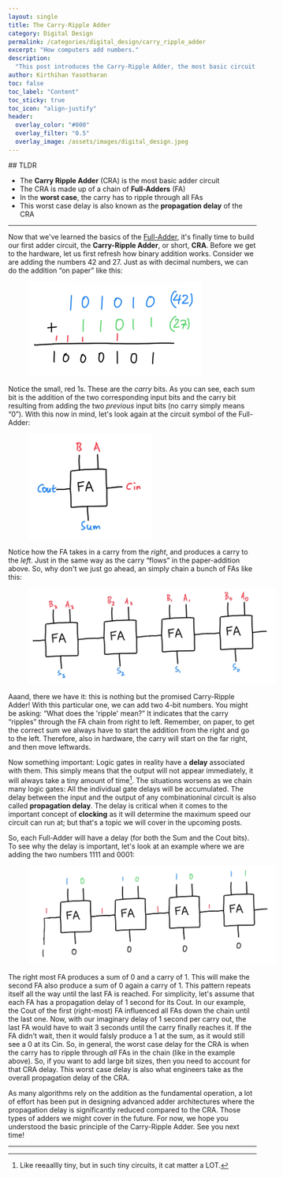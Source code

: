 ```yaml
---
layout: single
title: The Carry-Ripple Adder
category: Digital Design
permalink: /categories/digital_design/carry_ripple_adder
excerpt: "How computers add numbers."
description:
  "This post introduces the Carry-Ripple Adder, the most basic circuit to add two binary numbers."
author: Kirthihan Yasotharan
toc: false
toc_label: "Content"
toc_sticky: true
toc_icon: "align-justify"
header:
  overlay_color: "#000"
  overlay_filter: "0.5"
  overlay_image: /assets/images/digital_design.jpeg
---
```


<div markdown='1' class='note-normal'>
## TLDR

- The **Carry Ripple Adder** (CRA) is the most basic adder circuit
- The CRA is made up of a chain of **Full-Adders** (FA)
- In the **worst case**, the carry has to ripple through all FAs
- This worst case delay is also known as the **propagation delay** of the CRA
</div>

----

Now that we've learned the basics of the [Full-Adder](/categories/digital_design/full_adder), it's finally time to build our first adder circuit, the **Carry-Ripple Adder**, or short, **CRA**. Before we get to the hardware, let us first refresh how binary addition works. Consider we are adding the numbers 42 and 27. Just as with decimal numbers, we can do the addition “on paper” like this:

<figure class="img-center" style="width:70%">
  <img src="/assets/images/dd-00007-addition-example.jpg" alt="Binary addition" title="Binary addition">
  <!-- <figcaption class="figure-caption text-center">Microchips</figcaption> -->
</figure>


Notice the small, red 1s. These are the _carry_ bits. As you can see, each sum bit is the addition of the two corresponding input bits and the carry bit resulting from adding the two _previous_ input bits (no carry simply means “0”). With this now in mind, let's look again at the circuit symbol of the Full-Adder:

<figure class="img-center" style="width:50%">
  <img src="/assets/images/dd-00006-full-adder-2.jpg" alt="Full Adder" title="Full Adder">
  <!-- <figcaption class="figure-caption text-center">Microchips</figcaption> -->
</figure>

Notice how the FA takes in a carry from the _right_, and produces a carry to the _left_. Just in the same way as the carry “flows” in the paper-addition above. So, why don't we just go ahead, an simply chain a bunch of FAs like this:

<figure class="img-center" style="width:100%">
  <img src="/assets/images/dd-00007-cra.jpg" alt="Carry Ripple Adder" title="Carry Ripple Adder">
  <!-- <figcaption class="figure-caption text-center">Microchips</figcaption> -->
</figure>

Aaand, there we have it: this is nothing but the promised Carry-Ripple Adder! With this particular one, we can add two 4-bit numbers. You might be asking: “What does the 'ripple' mean?” It indicates that the carry “ripples” through the FA chain from right to left. Remember, on paper, to get the correct sum we always have to start the addition from the right and go to the left. Therefore, also in hardware, the carry will start on the far right, and then move leftwards.

Now something important: Logic gates in reality have a **delay** associated with them. This simply means that the output will not appear immediately, it will always take a tiny amount of time[^1]. The situations worsens as we chain many logic gates: All the individual gate delays will be accumulated. The delay between the input and the output of any combinationinal circuit is also called **propagation delay**. The delay is critical when it comes to the important concept of **clocking** as it will determine the maximum speed our circuit can run at; but that's a topic we will cover in the upcoming posts.

So, each Full-Adder will have a delay (for both the Sum and the Cout bits). To see why the delay is important, let's look at an example where we are adding the two numbers 1111 and 0001:

<figure class="img-center" style="width:100%">
  <img src="/assets/images/dd-00007-cra2.jpg" alt="CRA extreme case" title="CRA extreme case">
  <!-- <figcaption class="figure-caption text-center">Microchips</figcaption> -->
</figure>

The right most FA produces a sum of 0 and a carry of 1. This will make the second FA also produce a sum of 0 again a carry of 1. This pattern repeats itself all the way until the last FA is reached. For simplicity, let's assume that each FA has a propagation delay of 1 second for its Cout. In our example, the Cout of the first (right-most) FA influenced all FAs down the chain until the last one. Now, with our imaginary delay of 1 second per carry out, the last FA would have to wait 3 seconds until the carry finally reaches it. If the FA didn't wait, then it would falsly produce a 1 at the sum, as it would still see a 0 at its Cin. So, in general, the worst case delay for the CRA is when the carry has to ripple through _all_ FAs in the chain (like in the example above). So, if you want to add large bit sizes, then you need to account for that CRA delay. This worst case delay is also what engineers take as the overall propagation delay of the CRA.

As many algorithms rely on the addition as the fundamental operation, a lot of effort has been put in designing advanced adder architectures where the propagation delay is significantly reduced compared to the CRA. Those types of adders we might cover in the future. For now, we hope you understood the basic principle of the Carry-Ripple Adder. See you next time!

----
[^1]: Like reeaallly tiny, but in such tiny circuits, it cat matter a LOT.























